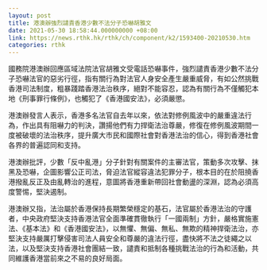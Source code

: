 ```yaml
---
layout: post
title: 港澳辦強烈譴責香港少數不法分子恐嚇胡雅文
date: 2021-05-30 18:58:44.000000000 +08:00
link: https://news.rthk.hk/rthk/ch/component/k2/1593400-20210530.htm
categories: rthk
---
```


國務院港澳辦回應區域法院法官胡雅文受電話恐嚇事件，強烈譴責香港少數不法分子恐嚇法官的惡劣行徑，指有關行為對法官人身安全產生嚴重威脅，有如公然挑戰香港司法制度，粗暴踐踏香港法治秩序，絕對不能容忍，認為有關行為不僅觸犯本地《刑事罪行條例》，也觸犯了《香港國安法》，必須嚴懲。

港澳辦發言人表示，香港多名法官自去年以來，依法對修例風波中的嚴重違法行為，作出具有阻嚇力的判決，讚揚他們有力捍衛法治尊嚴，修復在修例風波期間一度被破壞的法治秩序，提升廣大市民和國際社會對香港法治的信心，得到香港社會各界的普遍認同和支持。

港澳辦批評，少數「反中亂港」分子針對有關案件的主審法官，策動多次攻擊、抹黑及恐嚇，企圖影響公正司法，脅迫法官縱容違法犯罪分子，根本目的在於阻撓香港撥亂反正及由亂轉治的進程，意圖將香港重新帶回社會動盪的深淵，認為必須高度警惕，堅決遏制。

港澳辦又指，法治屬於香港保持長期繁榮穩定的基石，法官屬於香港法治的守護者，中央政府堅決支持香港法官全面準確貫徹執行「一國兩制」方針，嚴格實施憲法、《基本法》和《香港國安法》，以無懼、無偏、無私、無欺的精神捍衛法治，亦堅決支持嚴厲打擊侵害司法人員安全和尊嚴的違法行徑，盡快將不法之徒繩之以法，以及堅決支持香港社會團結一致，譴責和抵制各種挑戰法治的行為和活動，共同維護香港當前來之不易的良好局面。
